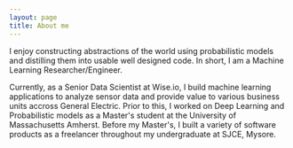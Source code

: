 ```yaml
---
layout: page
title: About me
---
```


I enjoy constructing abstractions of the world using probabilistic models and distilling them into usable well designed code. In short, I am a Machine Learning Researcher/Engineer.

Currently, as a Senior Data Scientist at Wise.io, I build machine learning applications to analyze sensor data and provide value to various business units accross General Electric. Prior to this, I worked on Deep Learning and Probabilistic models as a Master's student at the University of Massachusetts Amherst. Before my Master's, I built a variety of software products as a freelancer throughout my undergraduate at SJCE, Mysore. 